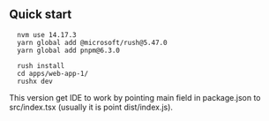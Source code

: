 ## Quick start

```
  nvm use 14.17.3
  yarn global add @microsoft/rush@5.47.0
  yarn global add pnpm@6.3.0

  rush install
  cd apps/web-app-1/
  rushx dev
```

This version get IDE to work by pointing main field in package.json to src/index.tsx (usually it is point dist/index.js).












